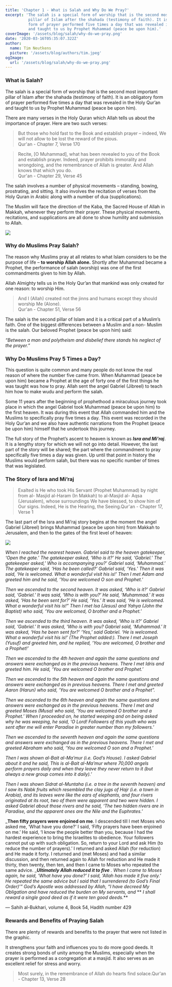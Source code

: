 ```yaml
---
title: 'Chapter 1 - What is Salah and Why Do We Pray?'
excerpt: 'The salah is a special form of worship that is the second most important
          pillar of Islam after the shahada (testimony of faith). It is an obligatory
          form of prayer performed five times a day that was revealed in the Holy Qur’an
          and taught to us by Prophet Muhammad (peace be upon him).'
coverImage: '/assets/blog/salah/why-do-we-pray.png'
date: '2020-03-16T05:35:07.322Z'
author:
  name: Tim Neutkens
  picture: '/assets/blog/authors/tim.jpeg'
ogImage:
  url: '/assets/blog/salah/why-do-we-pray.png'
---
```


### What is Salah?


The salah is a special form of worship that is the second most important
pillar of Islam after the shahada (testimony of faith). It is an obligatory
form of prayer performed five times a day that was revealed in the Holy Qur’an
and taught to us by Prophet Muhammad (peace be upon him).

There are many verses in the Holy Quran which Allah tells us about the
importance of prayer. Here are two such verses:

> But those who hold fast to the Book and establish prayer – indeed, We will
> not allow to be lost the reward of the pious.  
>  Qur'an - Chapter 7, Verse 170

> Recite, [O Muhammad], what has been revealed to you of the Book and
> establish prayer. Indeed, prayer prohibits immorality and wrongdoing, and
> the remembrance of Allah is greater. And Allah knows that which you do.  
>  Qur'an - Chapter 29, Verse 45

The salah involves a number of physical movements – standing, bowing,
prostrating, and sitting. It also involves the recitation of verses from the
Holy Quran in Arabic along with a number of dua (supplications).

The Muslim will face the direction of the Kaba, the Sacred House of Allah in
Makkah, whenever they perform their prayer. These physical movements,
recitations, and supplications are all done to show humility and submission to
Allah.




![](/assets/blog/salah/why-do-muslims-pray.png)


### Why do Muslims Pray Salah?


The reason why Muslims pray at all relates to what Islam considers to be the
purpose of life – **to worship Allah alone.** Shortly after Muhammad became a
Prophet, the performance of salah (worship) was one of the first commandments
given to him by Allah.

Allah Almighty tells us in the Holy Qur’an that mankind was only created for
one reason: to worship Him.

> And I (Allah) created not the jinns and humans except they should worship Me
> (Alone).  
>  Qur'an - Chapter 51, Verse 56

The salah is the second pillar of Islam and it is a critical part of a
Muslim’s faith. One of the biggest differences between a Muslim and a non-
Muslim is the salah. Our beloved Prophet (peace be upon him) said:

_“Between a man and polytheism and disbelief there stands his neglect of the
prayer.”_

### Why Do Muslims Pray 5 Times a Day?


This question is quite common and many people do not know the real reason of
where the number five came from. When Muhammad (peace be upon him) became a
Prophet at the age of forty one of the first things he was taught was how to
pray. Allah sent the angel Gabriel (Jibreel) to teach him how to make wudu and
perform the salah.

Some 11 years after the beginning of prophethood a miraculous journey took
place in which the angel Gabriel took Muhammad (peace be upon him) to the
first heaven. It was during this event that Allah commanded him and the
Muslims to specifically pray five times a day. This event was recorded in the
Holy Qur’an and we also have authentic narrations from the Prophet (peace be
upon him) himself that he undertook this journey.

The full story of the Prophet’s ascent to heaven is known as _**Isra and
Mi’raj**_. It is a lengthy story for which we will not go into detail.
However, the last part of the story will be shared; the part where the
commandment to pray specifically five times a day was given. Up until that
point in history the Muslims would perform salah, but there was no specific
number of times that was legislated.

### The Story of Isra and Mi’raj



> Exalted is He who took His Servant (Prophet Muhammad) by night from al-
> Masjid al-Haram (In Makkah) to al-Masjid al- Aqsa (Jerusalem), whose
> surroundings We have blessed, to show him of Our signs. Indeed, He is the
> Hearing, the Seeing.Qur'an - Chapter 17, Verse 1




The last part of the Isra and Mi’raj story begins at the moment the angel
Gabriel (Jibreel) brings Muhammad (peace be upon him) from Makkah to
Jerusalem, and then to the gates of the first level of heaven:

![](/assets/blog/salah/Makkah_to_Jerusalem_Isra_Miraj-1.png)

_When I reached the nearest heaven. Gabriel said to the heaven gatekeeper,
‘Open the gate.’ The gatekeeper asked, ‘Who is it?’ He said, ‘Gabriel.’ The
gatekeeper asked,’ Who is accompanying you?’ Gabriel said, ‘Muhammad.’ The
gatekeeper said, ‘Has he been called?’ Gabriel said, ‘Yes.’ Then it was said,
‘He is welcomed. What a wonderful visit his is!’ Then I met Adam and greeted
him and he said, ‘You are welcomed O son and Prophet.’_

_Then we ascended to the second heaven. It was asked, ‘Who is it?’ Gabriel
said, ‘Gabriel.’ It was said, ‘Who is with you?’ He said, ‘Muhammad.’ It was
asked, ‘Has he been sent for?’ He said, ‘Yes.’ It was said, ‘He is welcomed.
What a wonderful visit his is!” Then I met Isa (Jesus) and Yahya (John the
Baptist) who said, ‘You are welcomed, O brother and a Prophet.’_

_Then we ascended to the third heaven. It was asked, ‘Who is it?’ Gabriel
said, ‘Gabriel.’ It was asked, ‘Who is with you? Gabriel said, ‘Muhammad.’ It
was asked, ‘Has he been sent for?’ ‘Yes,’ said Gabriel. ‘He is welcomed. What
a wonderful visit his is!’ (The Prophet added:). There I met Joseph (Yusuf)
and greeted him, and he replied, ‘You are welcomed, O brother and a Prophet!’_

_Then we ascended to the 4th heaven and again the same questions and answers
were exchanged as in the previous heavens. There I met Idris and greeted him.
He said, ‘You are welcomed O brother and Prophet.’_

_Then we ascended to the 5th heaven and again the same questions and answers
were exchanged as in previous heavens. There I met and greeted Aaron (Harun)
who said, ‘You are welcomed O brother and a Prophet”._

_Then we ascended to the 6th heaven and again the same questions and answers
were exchanged as in the previous heavens. There I met and greeted Moses
(Musa) who said, ‘You are welcomed O brother and a Prophet.’ When I proceeded
on, he started weeping and on being asked why he was weeping, he said, ‘O
Lord! Followers of this youth who was sent after me will enter Paradise in
greater number than my followers.’_

_Then we ascended to the seventh heaven and again the same questions and
answers were exchanged as in the previous heavens. There I met and greeted
Abraham who said, ‘You are welcomed O son and a Prophet.’_

_Then I was shown al-Bait al-Ma’mur (i.e. God’s House). I asked Gabriel about
it and he said, This is al-Bait al-Ma’mur where 70,000 angels perform prayers
daily and when they leave they never return to it (but always a new group
comes into it daily).’_

_Then I was shown Sidrat al-Muntaha (i.e. a tree in the seventh heaven) and I
saw its Nabk fruits which resembled the clay jugs of Hajr (i.e. a town in
Arabia), and its leaves were like the ears of elephants, and four rivers
originated at its root, two of them were apparent and two were hidden. I asked
Gabriel about those rivers and he said, ‘The two hidden rivers are in
Paradise, and the apparent ones are the Nile and the Euphrates.’_

_**Then fifty prayers were enjoined on me**. I descended till I met Moses who
asked me, ‘What have you done?’ I said, ‘Fifty prayers have been enjoined on
me.’ He said, ‘I know the people better than you, because I had the hardest
experience to bring the Israelites to obedience. Your followers cannot put up
with such obligation. So, return to your Lord and ask Him (to reduce the
number of prayers).’ I returned and asked Allah (for reduction) and He made it
forty. I returned and (met Moses) and had a similar discussion, and then
returned again to Allah for reduction and He made it thirty, then twenty, then
ten, and then I came to Moses who repeated the same advice. _**_Ultimately
Allah reduced it to five_** _. When I came to Moses again, he said, ‘What have
you done?’ I said, ‘Allah has made it five only.’ He repeated the same advice
but I said that I surrendered (to God’s Final Order)'” God’s Apostle was
addressed by Allah, “I have decreed My Obligation and have reduced the burden
on My servants, and_ ** _I shall reward a single good deed as if it were ten
good deeds._**

— Sahih al-Bukhari, volume 4, Book 54, Hadith number 429



### Rewards and Benefits of Praying Salah

There are plenty of rewards and benefits to the prayer that were not listed in
the graphic.

It strengthens your faith and influences you to do more good deeds. It creates
strong bonds of unity among the Muslims, especially when the prayer is
performed as a congregation at a masjid. It also serves as an excellent relief
for stress and worry.

> Most surely, in the remembrance of Allah do hearts find solace.Qur'an -
> Chapter 13, Verse 28
